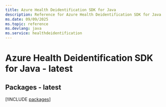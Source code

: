 ```yaml
---
title: Azure Health Deidentification SDK for Java
description: Reference for Azure Health Deidentification SDK for Java
ms.date: 09/09/2025
ms.topic: reference
ms.devlang: java
ms.service: healthdeidentification
---
```

# Azure Health Deidentification SDK for Java - latest
## Packages - latest
[!INCLUDE [packages](health-deidentification-index.md)]